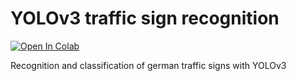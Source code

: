 # YOLOv3 traffic sign recognition
 
[![Open In Colab](https://colab.research.google.com/assets/colab-badge.svg)](https://colab.research.google.com/github/anastasiyaperk/yolov3_ts_recognition/colab_gpu.ipynb)

Recognition and classification of german traffic signs with YOLOv3
